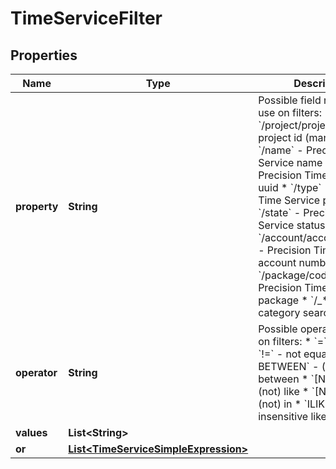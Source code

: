 

# TimeServiceFilter


## Properties

| Name | Type | Description | Notes |
|------------ | ------------- | ------------- | -------------|
|**property** | **String** | Possible field names to use on filters:  * &#x60;/project/projectId&#x60; - project id (mandatory)  * &#x60;/name&#x60; - Precision Time Service name  * &#x60;/uuid&#x60; - Precision Time Service uuid  * &#x60;/type&#x60; - Precision Time Service protocol  * &#x60;/state&#x60; - Precision Time Service status  * &#x60;/account/accountNumber&#x60; - Precision Time Service account number  * &#x60;/package/code&#x60; - Precision Time Service package  * &#x60;/_*&#x60; - all-category search  |  [optional] |
|**operator** | **String** | Possible operators to use on filters:  * &#x60;&#x3D;&#x60; - equal  * &#x60;!&#x3D;&#x60; - not equal  * &#x60;[NOT] BETWEEN&#x60; - (not) between  * &#x60;[NOT] LIKE&#x60; - (not) like  * &#x60;[NOT] IN&#x60; - (not) in  * &#x60;ILIKE&#x60; - case-insensitive like  |  [optional] |
|**values** | **List&lt;String&gt;** |  |  [optional] |
|**or** | [**List&lt;TimeServiceSimpleExpression&gt;**](TimeServiceSimpleExpression.md) |  |  [optional] |



